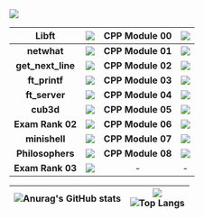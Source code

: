 <img src="https://badge42.herokuapp.com/api/stats/hviva?darkmode=true&privacyEmail=true&privacyCursus=true"/>


| **Libft** | <img src="https://badge42.herokuapp.com/api/project/hviva/Libft"/> | **CPP Module 00** | <img src="https://badge42.herokuapp.com/api/project/hviva/CPP Module 00"/> |
| :------------: | :------------: | :------------: | :------------: |
| **netwhat** | <img src="https://badge42.herokuapp.com/api/project/hviva/netwhat"/>  | **CPP Module 01** | <img src="https://badge42.herokuapp.com/api/project/hviva/CPP Module 01"/> |
| **get_next_line** | <img src="https://badge42.herokuapp.com/api/project/hviva/get_next_line"/>  | **CPP Module 02** | <img src="https://badge42.herokuapp.com/api/project/hviva/CPP Module 02"/> |
| **ft_printf** | <img src="https://badge42.herokuapp.com/api/project/hviva/ft_printf"/> | **CPP Module 03** | <img src="https://badge42.herokuapp.com/api/project/hviva/CPP Module 03"/> |
| **ft_server** | <img src="https://badge42.herokuapp.com/api/project/hviva/ft_server"/> | **CPP Module 04** | <img src="https://badge42.herokuapp.com/api/project/hviva/CPP Module 04"/> |
| **cub3d** | <img src="https://badge42.herokuapp.com/api/project/hviva/cub3d"/> | **CPP Module 05** | <img src="https://badge42.herokuapp.com/api/project/hviva/CPP Module 05"/> |
| **Exam Rank 02** | <img src="https://badge42.herokuapp.com/api/project/hviva/Exam Rank 02"/> | **CPP Module 06** | <img src="https://badge42.herokuapp.com/api/project/hviva/CPP Module 06"/> |
| **minishell** | <img src="https://badge42.herokuapp.com/api/project/hviva/minishell"/> | **CPP Module 07** | <img src="https://badge42.herokuapp.com/api/project/hviva/CPP Module 07"/> |
| **Philosophers** | <img src="https://badge42.herokuapp.com/api/project/hviva/Philosophers"/> | **CPP Module 08** | <img src="https://badge42.herokuapp.com/api/project/hviva/CPP Module 08"/> |
| **Exam Rank 03** | <img src="https://badge42.herokuapp.com/api/project/hviva/Exam Rank 03"/> | -  | -  |



| ![Anurag's GitHub stats](https://github-readme-stats.vercel.app/api?username=irn271)  | ![](https://komarev.com/ghpvc/?username=irn271) <br> ![Top Langs](https://github-readme-stats.vercel.app/api/top-langs/?username=irn271&layout=compact&hide=Objective-C,Roff,Makefile&langs_count=6) |
| ------------ | ------------ |
